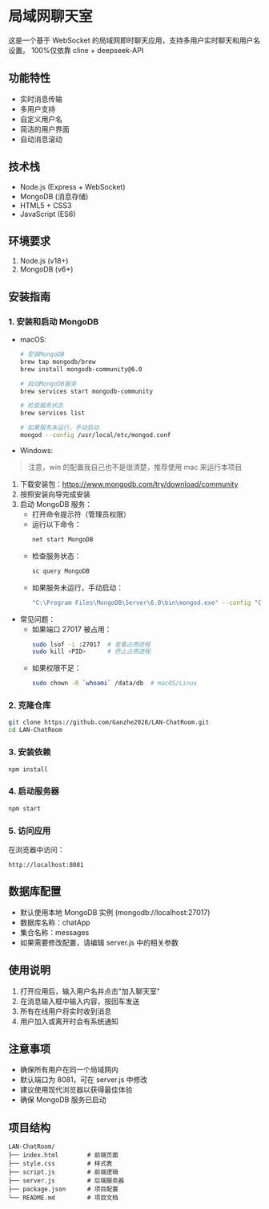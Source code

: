 # 局域网聊天室

这是一个基于 WebSocket 的局域网即时聊天应用，支持多用户实时聊天和用户名设置。 100%仅依靠 cline + deepseek-API

## 功能特性

- 实时消息传输
- 多用户支持
- 自定义用户名
- 简洁的用户界面
- 自动消息滚动

## 技术栈

- Node.js (Express + WebSocket)
- MongoDB (消息存储)
- HTML5 + CSS3
- JavaScript (ES6)

## 环境要求

1. Node.js (v18+)
2. MongoDB (v6+)

## 安装指南

### 1. 安装和启动 MongoDB

- macOS:

  ```bash
  # 安装MongoDB
  brew tap mongodb/brew
  brew install mongodb-community@6.0

  # 启动MongoDB服务
  brew services start mongodb-community

  # 检查服务状态
  brew services list

  # 如果服务未运行，手动启动
  mongod --config /usr/local/etc/mongod.conf
  ```

- Windows:

> 注意，win 的配置我自己也不是很清楚，推荐使用 mac 来运行本项目

1. 下载安装包：https://www.mongodb.com/try/download/community
2. 按照安装向导完成安装
3. 启动 MongoDB 服务：
   - 打开命令提示符（管理员权限）
   - 运行以下命令：
     ```bash
     net start MongoDB
     ```
   - 检查服务状态：
     ```bash
     sc query MongoDB
     ```
   - 如果服务未运行，手动启动：
     ```bash
     "C:\Program Files\MongoDB\Server\6.0\bin\mongod.exe" --config "C:\Program Files\MongoDB\Server\6.0\bin\mongod.cfg"
     ```

- 常见问题：
  - 如果端口 27017 被占用：
    ```bash
    sudo lsof -i :27017  # 查看占用进程
    sudo kill <PID>      # 终止占用进程
    ```
  - 如果权限不足：
    ```bash
    sudo chown -R `whoami` /data/db  # macOS/Linux
    ```

### 2. 克隆仓库

```bash
git clone https://github.com/Ganzhe2028/LAN-ChatRoom.git
cd LAN-ChatRoom
```

### 3. 安装依赖

```bash
npm install
```

### 4. 启动服务器

```bash
npm start
```

### 5. 访问应用

在浏览器中访问：

```
http://localhost:8081
```

## 数据库配置

- 默认使用本地 MongoDB 实例 (mongodb://localhost:27017)
- 数据库名称：chatApp
- 集合名称：messages
- 如果需要修改配置，请编辑 server.js 中的相关参数

## 使用说明

1. 打开应用后，输入用户名并点击"加入聊天室"
2. 在消息输入框中输入内容，按回车发送
3. 所有在线用户将实时收到消息
4. 用户加入或离开时会有系统通知

## 注意事项

- 确保所有用户在同一个局域网内
- 默认端口为 8081，可在 server.js 中修改
- 建议使用现代浏览器以获得最佳体验
- 确保 MongoDB 服务已启动

## 项目结构

```
LAN-ChatRoom/
├── index.html        # 前端页面
├── style.css         # 样式表
├── script.js         # 前端逻辑
├── server.js         # 后端服务器
├── package.json      # 项目配置
└── README.md         # 项目文档
```
